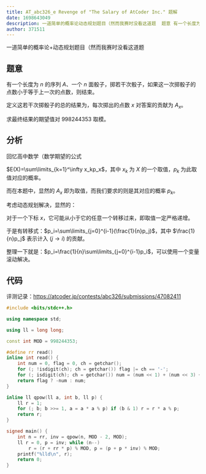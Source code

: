 ```yaml
---
title: AT_abc326_e Revenge of "The Salary of AtCoder Inc." 题解
date: 1698643049
description: 一道简单的概率论动态规划题目（然而我赛时没看这道题  题意 有一个长度为 n 的序列 A、一个 n 面骰子，掷若干次骰子，如果这一次掷骰子的点数小于等于上一次的点数，则结束。 定义这若干次掷骰子的总的结果为，每次掷出的点数 x
author: 371511
---
```


一道简单的概率论+动态规划题目（然而我赛时没看这道题

## 题意

有一个长度为 $n$ 的序列 $A$、一个 $n$ 面骰子，掷若干次骰子，如果这一次掷骰子的点数小于等于上一次的点数，则结束。

定义这若干次掷骰子的总的结果为，每次掷出的点数 $x$ 对答案的贡献为 $A_x$。

求最终结果的期望值对 $998244353$ 取模。

## 分析

回忆高中数学（数学期望的公式

$E(X)=\sum\limits_{k=1}^\infty x_kp_x$，其中 $x_k$ 为 $X$ 的一个取值，$p_k$ 为此取值对应的概率。

而在本题中，显然的 $A_x$ 即为取值，而我们要求的则是其对应的概率 $p_k$。

考虑动态规划解决，显然的：

对于一个下标 $x$，它可能从小于它的任意一个转移过来，即取值一定严格递增。

于是有转移式：$p_i=\sum\limits_{j=0}^{i-1}(\frac{1}{n}p_j)$，其中 $\frac{1}{n}p_j$ 表示计入 $(j\to i)$ 的贡献。

整理一下就是：$p_i=\frac{1}{n}\sum\limits_{j=0}^{i-1}p_i$，可以使用一个变量滚动解决。

## 代码

评测记录：<https://atcoder.jp/contests/abc326/submissions/47082411>

```cpp
#include <bits/stdc++.h>

using namespace std;

using ll = long long;

const int MOD = 998244353;

#define rr read()
inline int read() {
    int num = 0, flag = 0, ch = getchar();
    for (; !isdigit(ch); ch = getchar()) flag |= ch == '-';
    for (; isdigit(ch); ch = getchar()) num = (num << 1) + (num << 3) + ch - '0';
    return flag ? -num : num;
}

inline ll qpow(ll a, int b, ll p) {
    ll r = 1;
    for (; b; b >>= 1, a = a * a % p) if (b & 1) r = r * a % p;
    return r;
}

signed main() {
    int n = rr, inv = qpow(n, MOD - 2, MOD);
    ll r = 0, p = inv; while (n--)
        r = (r + rr * p) % MOD, p = (p + p * inv) % MOD;
    printf("%lld\n", r);
    return 0;
}
```

